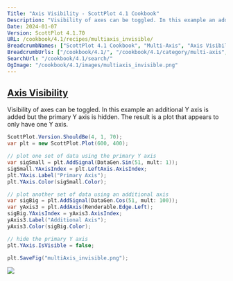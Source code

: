```yaml
---
Title: "Axis Visibility - ScottPlot 4.1 Cookbook"
Description: "Visibility of axes can be toggled. In this example an additional Y axis is added but the primary Y axis is hidden. The result is a plot that appears to only have one Y axis."
Date: 2024-01-07
Version: ScottPlot 4.1.70
URL: /cookbook/4.1/recipes/multiaxis_invisible/
BreadcrumbNames: ["ScottPlot 4.1 Cookbook", "Multi-Axis", "Axis Visibility"]
BreadcrumbUrls: ["/cookbook/4.1/", "/cookbook/4.1/category/multi-axis", "/cookbook/4.1/recipes/multiaxis_invisible/"]
SearchUrl: "/cookbook/4.1/search/"
OgImage: "/cookbook/4.1/images/multiaxis_invisible.png"
---
```


<h2><a id='axis-visibility' href='/cookbook/4.1/recipes/multiaxis_invisible/'>Axis Visibility</a></h2>

Visibility of axes can be toggled. In this example an additional Y axis is added but the primary Y axis is hidden. The result is a plot that appears to only have one Y axis.

```cs
ScottPlot.Version.ShouldBe(4, 1, 70);
var plt = new ScottPlot.Plot(600, 400);

// plot one set of data using the primary Y axis
var sigSmall = plt.AddSignal(DataGen.Sin(51, mult: 1));
sigSmall.YAxisIndex = plt.LeftAxis.AxisIndex;
plt.YAxis.Label("Primary Axis");
plt.YAxis.Color(sigSmall.Color);

// plot another set of data using an additional axis
var sigBig = plt.AddSignal(DataGen.Cos(51, mult: 100));
var yAxis3 = plt.AddAxis(Renderable.Edge.Left);
sigBig.YAxisIndex = yAxis3.AxisIndex;
yAxis3.Label("Additional Axis");
yAxis3.Color(sigBig.Color);

// hide the primary Y axis
plt.YAxis.IsVisible = false;

plt.SaveFig("multiAxis_invisible.png");
```

<img src='../../images/multiaxis_invisible.png' class='d-block mx-auto my-5' />


